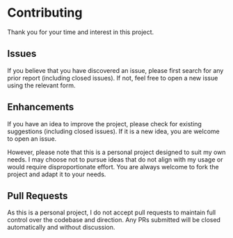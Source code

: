 # Contributing

Thank you for your time and interest in this project.

## Issues

If you believe that you have discovered an issue, please first search for any prior report (including closed issues). If not, feel free to open a new issue using the relevant form.

## Enhancements

If you have an idea to improve the project, please check for existing suggestions (including closed issues). If it is a new idea, you are welcome to open an issue.

However, please note that this is a personal project designed to suit my own needs. I may choose not to pursue ideas that do not align with my usage or would require disproportionate effort. You are always welcome to fork the project and adapt it to your needs.

## Pull Requests

As this is a personal project, I do not accept pull requests to maintain full control over the codebase and direction. Any PRs submitted will be closed automatically and without discussion.